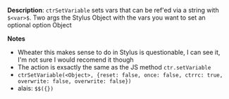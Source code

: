 __Description__: `ctrSetVariable` sets vars that can be ref'ed via a string with `$<var>$`. Two args the Stylus Object with the vars you want to set an optional option Object

__Notes__

+ Wheater this makes sense to do in Stylus is questionable, I can see it, I'm not sure I would recomend it though
+ The action is exsactly the same as the JS method `ctr.setVariable`
+ `ctrSetVariable(<Object>, {reset: false, once: false, ctrrc: true, overwrite: false, overwrite: false})`
+ alais: `$$({})`
